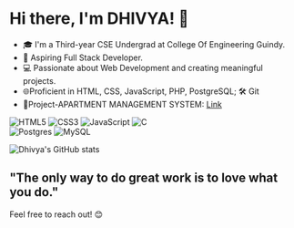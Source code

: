 # Hi there, I'm DHIVYA! 👋

- 🎓 I'm a Third-year CSE Undergrad at College Of Engineering Guindy.
- 💼 Aspiring Full Stack Developer.
- 💻 Passionate about Web Development and creating meaningful projects.
- 🌐Proficient in HTML, CSS, JavaScript, PHP, PostgreSQL; 🛠️ Git
- 🚀Project-APARTMENT MANAGEMENT SYSTEM: [Link](https://github.com/dhivya003/APARTMENT_MANAGEMENT_SYSTEM.git)


![HTML5](https://img.shields.io/badge/html5-%23E34F26.svg?style=for-the-badge&logo=html5&logoColor=white)
![CSS3](https://img.shields.io/badge/css3-%231572B6.svg?style=for-the-badge&logo=css3&logoColor=white)
![JavaScript](https://img.shields.io/badge/javascript-%23323330.svg?style=for-the-badge&logo=javascript&logoColor=%23F7DF1E)
![C](https://img.shields.io/badge/c-%2300599C.svg?style=for-the-badge&logo=c&logoColor=white)<br/>
![Postgres](https://img.shields.io/badge/postgres-%23316192.svg?style=for-the-badge&logo=postgresql&logoColor=white)
![MySQL](https://img.shields.io/badge/mysql-4479A1.svg?style=for-the-badge&logo=mysql&logoColor=white)


![Dhivya's GitHub stats](https://github-readme-stats.vercel.app/api?username=dhivya003&show_icons=true&theme=radical)

## "The only way to do great work is to love what you do." 

Feel free to reach out! 😊








